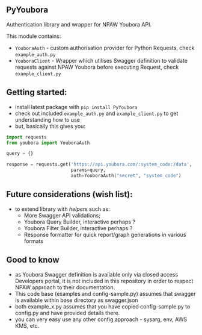 ## PyYoubora

Authentication library and wrapper for NPAW Youbora API.
 
This module contains:
- `YouboraAuth` - custom authorisation provider for Python Requests, check `example_auth.py`
- `YouboraClient` - Wrapper which utilises Swagger definition to validate requests
 against NPAW Youbora before executing Request, check `example_client.py`
 
## Getting started:
- install latest package with `pip install PyYoubora`
- check out included `example_auth.py` and `example_client.py` to get understanding how to use
- but, basically this gives you:

```python
import requests
from youbora import YouboraAuth

query = {}

response = requests.get('https://api.youbora.com/:system_code:/data',
                        params=query,
                        auth=YouboraAuth("secret", "system_code")
```

## Future considerations (wish list):
- to extend library with _helpers_ such as:
    - More Swagger API validations;
    - Youbora Query Builder, interactive perhaps ?
    - Youbora Filter Builder, interactive perhaps ?
    - Response formatter for quick report/graph generations in various formats
    
## Good to know
- as Youbora Swagger definition is available only via closed access Developers portal,
 it is not included in this repository in order to respect NPAW approach to their documentation.
- This code base (examples and config-sample.py) assumes that swagger is available within base directory as swagger.json
- both example_x.py assumes that you have copied config-sample.py to config.py and have provided details there.
- you can very easy use any other config approach - sysarg, env, AWS KMS, etc.